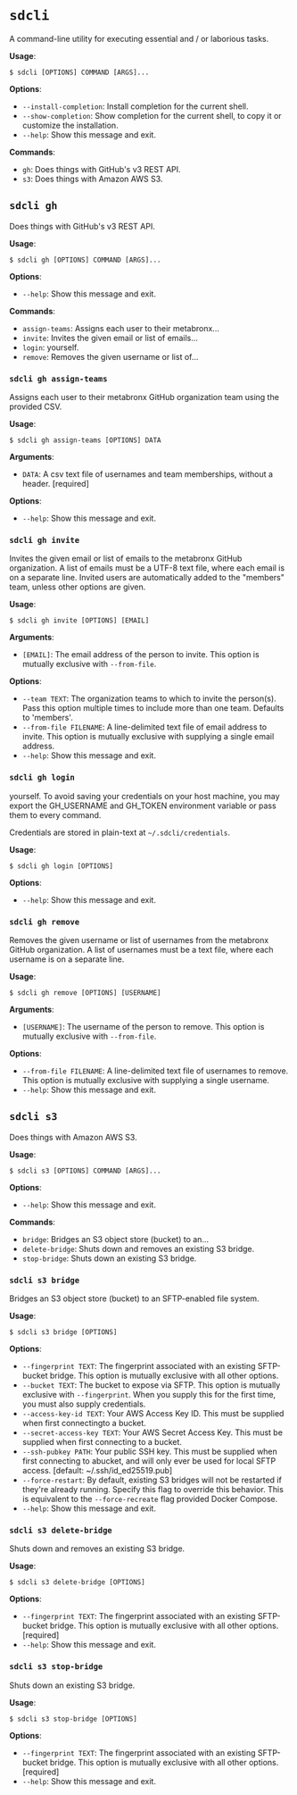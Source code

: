 # `sdcli`

A command-line utility for executing essential and / or laborious tasks.

**Usage**:

```console
$ sdcli [OPTIONS] COMMAND [ARGS]...
```

**Options**:

* `--install-completion`: Install completion for the current shell.
* `--show-completion`: Show completion for the current shell, to copy it or customize the installation.
* `--help`: Show this message and exit.

**Commands**:

* `gh`: Does things with GitHub's v3 REST API.
* `s3`: Does things with Amazon AWS S3.

## `sdcli gh`

Does things with GitHub's v3 REST API.

**Usage**:

```console
$ sdcli gh [OPTIONS] COMMAND [ARGS]...
```

**Options**:

* `--help`: Show this message and exit.

**Commands**:

* `assign-teams`: Assigns each user to their metabronx...
* `invite`: Invites the given email or list of emails...
* `login`: yourself.
* `remove`: Removes the given username or list of...

### `sdcli gh assign-teams`

Assigns each user to their metabronx GitHub organization team using the
provided CSV.

**Usage**:

```console
$ sdcli gh assign-teams [OPTIONS] DATA
```

**Arguments**:

* `DATA`: A csv text file of usernames and team memberships, without a header.  [required]

**Options**:

* `--help`: Show this message and exit.

### `sdcli gh invite`

Invites the given email or list of emails to the metabronx GitHub organization. A
list of emails must be a UTF-8 text file, where each email is on a separate line.
Invited users are automatically added to the "members" team, unless other options
are given.

**Usage**:

```console
$ sdcli gh invite [OPTIONS] [EMAIL]
```

**Arguments**:

* `[EMAIL]`: The email address of the person to invite. This option is mutually exclusive with `--from-file`.

**Options**:

* `--team TEXT`: The organization teams to which to invite the person(s). Pass this option multiple times to include more than one team. Defaults to 'members'.
* `--from-file FILENAME`: A line-delimited text file of email address to invite. This option is mutually exclusive with supplying a single email address.
* `--help`: Show this message and exit.

### `sdcli gh login`

yourself. To avoid saving your credentials on your host machine, you may export
the GH_USERNAME and GH_TOKEN environment variable or pass them to every command.

Credentials are stored in plain-text at `~/.sdcli/credentials`.

**Usage**:

```console
$ sdcli gh login [OPTIONS]
```

**Options**:

* `--help`: Show this message and exit.

### `sdcli gh remove`

Removes the given username or list of usernames from the metabronx GitHub
organization. A list of usernames must be a text file, where each username is on a
separate line.

**Usage**:

```console
$ sdcli gh remove [OPTIONS] [USERNAME]
```

**Arguments**:

* `[USERNAME]`: The username of the person to remove. This option is mutually exclusive with `--from-file`.

**Options**:

* `--from-file FILENAME`: A line-delimited text file of usernames to remove. This option is mutually exclusive with supplying a single username.
* `--help`: Show this message and exit.

## `sdcli s3`

Does things with Amazon AWS S3.

**Usage**:

```console
$ sdcli s3 [OPTIONS] COMMAND [ARGS]...
```

**Options**:

* `--help`: Show this message and exit.

**Commands**:

* `bridge`: Bridges an S3 object store (bucket) to an...
* `delete-bridge`: Shuts down and removes an existing S3 bridge.
* `stop-bridge`: Shuts down an existing S3 bridge.

### `sdcli s3 bridge`

Bridges an S3 object store (bucket) to an SFTP-enabled file system.

**Usage**:

```console
$ sdcli s3 bridge [OPTIONS]
```

**Options**:

* `--fingerprint TEXT`: The fingerprint associated with an existing SFTP-bucket bridge. This option is mutually exclusive with all other options.
* `--bucket TEXT`: The bucket to expose via SFTP. This option is mutually exclusive with `--fingerprint`. When you supply this for the first time, you must also supply credentials.
* `--access-key-id TEXT`: Your AWS Access Key ID. This must be supplied when first connectingto a bucket.
* `--secret-access-key TEXT`: Your AWS Secret Access Key. This must be supplied when first connecting to a bucket.
* `--ssh-pubkey PATH`: Your public SSH key. This must be supplied when first connecting to abucket, and will only ever be used for local SFTP access.  [default: ~/.ssh/id_ed25519.pub]
* `--force-restart`: By default, existing S3 bridges will not be restarted if they're already running. Specify this flag to override this behavior. This is equivalent to the `--force-recreate` flag provided Docker Compose.
* `--help`: Show this message and exit.

### `sdcli s3 delete-bridge`

Shuts down and removes an existing S3 bridge.

**Usage**:

```console
$ sdcli s3 delete-bridge [OPTIONS]
```

**Options**:

* `--fingerprint TEXT`: The fingerprint associated with an existing SFTP-bucket bridge. This option is mutually exclusive with all other options.  [required]
* `--help`: Show this message and exit.

### `sdcli s3 stop-bridge`

Shuts down an existing S3 bridge.

**Usage**:

```console
$ sdcli s3 stop-bridge [OPTIONS]
```

**Options**:

* `--fingerprint TEXT`: The fingerprint associated with an existing SFTP-bucket bridge. This option is mutually exclusive with all other options.  [required]
* `--help`: Show this message and exit.
